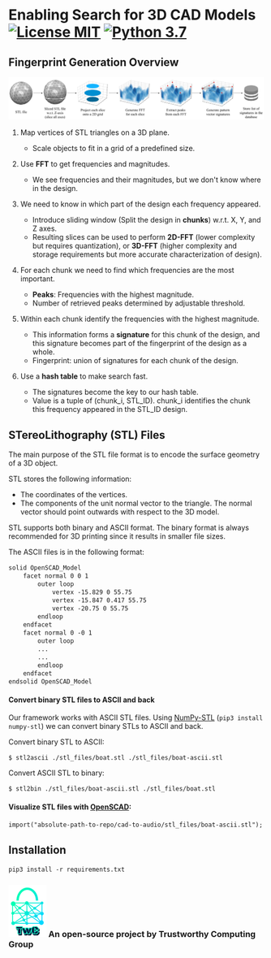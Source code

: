 # Enabling Search for 3D CAD Models [![License MIT][badge-license]](LICENSE) [![Python 3.7][badge-python3]]((https://www.python.org/))

## Fingerprint Generation Overview

![alt text][overview]

1. Map vertices of STL triangles on a 3D plane. 
    * Scale objects to fit in a grid of a predefined size.
    
1. Use **FFT** to get frequencies and magnitudes.
    * We see frequencies and their magnitudes, but we don't know where in the design.
    
1. We need to know in which part of the design each frequency appeared.
    * Introduce sliding window (Split the design in **chunks**) w.r.t. X, Y, and Z axes.
    * Resulting slices can be used to perform **2D-FFT** (lower complexity but requires quantization), or **3D-FFT** (higher complexity and storage requirements but more accurate characterization of design). 

1. For each chunk we need to find which frequencies are the most important.
    * **Peaks**: Frequencies with the highest magnitude.
    * Number of retrieved peaks determined by adjustable threshold.
    
1. Within each chunk identify the frequencies with the highest magnitude.
    * This information forms a **signature** for this chunk of the design, and this signature becomes part of the fingerprint of the design as a whole.
    * Fingerprint: union of signatures for each chunk of the design. 

1. Use a **hash table** to make search fast.
    * The signatures become the key to our hash table.
    * Value is a tuple of (chunk_i, STL_ID). chunk_i identifies the chunk this frequency appeared in the STL_ID design.



## STereoLithography (STL) Files 

The main purpose of the STL file format is to encode the surface geometry of a 3D object.

STL stores the following information:
* The coordinates of the vertices.
* The components of the unit normal vector to the triangle. The normal vector should point outwards with respect to the 3D model.


STL supports both binary and ASCII format. The binary format is always recommended for 3D printing since it results in smaller file sizes.

The ASCII files is in the following format:
```
solid OpenSCAD_Model
    facet normal 0 0 1
        outer loop
            vertex -15.829 0 55.75
            vertex -15.847 0.417 55.75
            vertex -20.75 0 55.75
        endloop
    endfacet
    facet normal 0 -0 1
        outer loop
        ...
        ...
        endloop
    endfacet
endsolid OpenSCAD_Model
```



#### Convert binary STL files to ASCII and back

Our framework works with ASCII STL files. Using [NumPy-STL](https://pypi.org/project/numpy-stl/) (`pip3 install numpy-stl`) we can convert binary STLs to ASCII and back.

Convert binary STL to ASCII:
```
$ stl2ascii ./stl_files/boat.stl ./stl_files/boat-ascii.stl
```

Convert ASCII STL to binary:
```
$ stl2bin ./stl_files/boat-ascii.stl ./stl_files/boat.stl
```


#### Visualize STL files with [OpenSCAD](https://www.openscad.org/):

```
import("absolute-path-to-repo/cad-to-audio/stl_files/boat-ascii.stl");
```


## Installation
```
pip3 install -r requirements.txt
```



### ![alt text][twc-logo] An open-source project by Trustworthy Computing Group

[twc-logo]: ./images/twc.png
[overview]: ./images/overview.png

[badge-license]: https://img.shields.io/badge/license-MIT-green.svg?style=flat-square
[badge-python3]: https://img.shields.io/badge/python-3.7-blue.svg?style=flat-square
